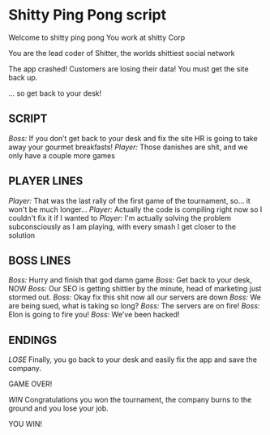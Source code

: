 # Shitty Ping Pong script

Welcome to shitty ping pong
You work at shitty Corp

You are the lead coder of Shitter,
the worlds shittiest social network

The app crashed!
Customers are losing their data!
You must get the site back up.

... so get back to your desk!


## SCRIPT

*Boss:* If you don’t get back to your desk and fix the site HR is going to take away your gourmet breakfasts!
*Player:* Those danishes are shit, and we only have a couple more games


## PLAYER LINES

*Player:* That was the last rally of the first game of the tournament, so… it won't be much longer...
*Player:* Actually the code is compiling right now so I couldn't fix it if I wanted to
*Player:* I'm actually solving the problem subconsciously as I am playing, with every smash I get closer to the solution


## BOSS LINES

*Boss:* Hurry and finish that god damn game
*Boss:* Get back to your desk, NOW
*Boss:* Our SEO is getting shittier by the minute, head of marketing just stormed out.
*Boss:* Okay fix this shit now all our servers are down
*Boss:* We are being sued, what is taking so long?
*Boss:* The servers are on fire!
*Boss:* Elon is going to fire you!
*Boss:* We've been hacked!

## ENDINGS

*LOSE*
Finally, you go back to your desk and easily fix the app and save the company. 

GAME OVER!

*WIN*
Congratulations you won the tournament, the company burns to the ground and you lose your job. 

YOU WIN!